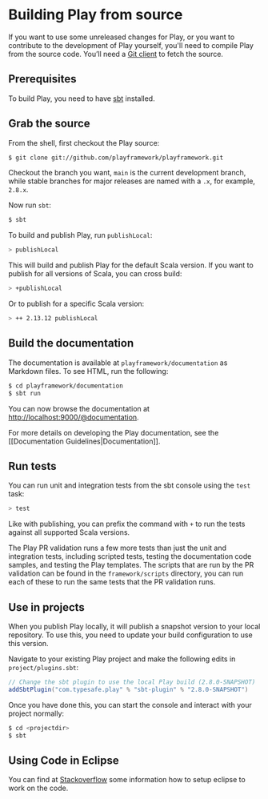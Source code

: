 <!--- Copyright (C) from 2022 The Play Framework Contributors <https://github.com/playframework>, 2011-2021 Lightbend Inc. <https://www.lightbend.com> -->

# Building Play from source

If you want to use some unreleased changes for Play, or you want to contribute to the development of Play yourself, you'll need to compile Play from the source code. You’ll need a [Git client](https://git-scm.com/) to fetch the source.

## Prerequisites

To build Play, you need to have [sbt](https://www.scala-sbt.org/) installed.

## Grab the source

From the shell, first checkout the Play source:

```bash
$ git clone git://github.com/playframework/playframework.git
```

Checkout the branch you want, `main` is the current development branch, while stable branches for major releases are named with a `.x`, for example, `2.8.x`.

Now run `sbt`:

```bash
$ sbt
```

To build and publish Play, run `publishLocal`:

```bash
> publishLocal
```

This will build and publish Play for the default Scala version. If you want to publish for all versions of Scala, you can cross build:

```bash
> +publishLocal
```

Or to publish for a specific Scala version:

```bash
> ++ 2.13.12 publishLocal
```

## Build the documentation

The documentation is available at `playframework/documentation` as Markdown files. To see HTML, run the following:

```bash
$ cd playframework/documentation
$ sbt run
```

You can now browse the documentation at <http://localhost:9000/@documentation>.

For more details on developing the Play documentation, see the [[Documentation Guidelines|Documentation]].

## Run tests

You can run unit and integration tests from the sbt console using the `test` task:

```bash
> test
```

Like with publishing, you can prefix the command with `+` to run the tests against all supported Scala versions.

The Play PR validation runs a few more tests than just the unit and integration tests, including scripted tests, testing the documentation code samples, and testing the Play templates.  The scripts that are run by the PR validation can be found in the `framework/scripts` directory, you can run each of these to run the same tests that the PR validation runs.

## Use in projects

When you publish Play locally, it will publish a snapshot version to your local repository.  To use this, you need to update your build configuration to use this version.

Navigate to your existing Play project and make the following edits in `project/plugins.sbt`:

```scala
// Change the sbt plugin to use the local Play build (2.8.0-SNAPSHOT)
addSbtPlugin("com.typesafe.play" % "sbt-plugin" % "2.8.0-SNAPSHOT")
```

Once you have done this, you can start the console and interact with your project normally:

```bash
$ cd <projectdir>
$ sbt
```

## Using Code in Eclipse

You can find at [Stackoverflow](https://stackoverflow.com/questions/10053201/how-to-setup-eclipse-ide-work-on-the-playframework-2-0/10055419#10055419) some information how to setup eclipse to work on the code.
